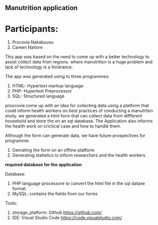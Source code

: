 ## Manutrition application 
# Participants: 
1. Prscovia Nakabuusu 
2. Careen Naitore


This app was based on the need to come up with a better technology to assist collect data from regions. 
where manutrition is a huge problem and lack of technology is a hindrance. 

The app was generated using to three programmes:

1. HTML- Hypertext markup language 
2. PHP- Hypertext Preprocessor 
3. SQL- Structured language 

proscovia come up with an idea for collecting data using a platform that could inform health workers on best practices of conducting a manutrtion study. 
we generated a html form that can collect data from diffferent household and store the on an sql database.
The Application also informs the health work on crictical case and how to handle them.

Although the form can generate data, we have future prospectives for programme: 

1. Genrating the form on an offline platform 
2. Generating statistics to inform researchers and the health workers.

**required database for the application**
 
Database: 

1. PHP language processore to convert the html file in the sql datase format.
2. MySQL: contains the fields from our forms 

Tools:
1. storage_platform: Github https://github.com/
2. IDE: Visual Studio Code https://code.visualstudio.com/

